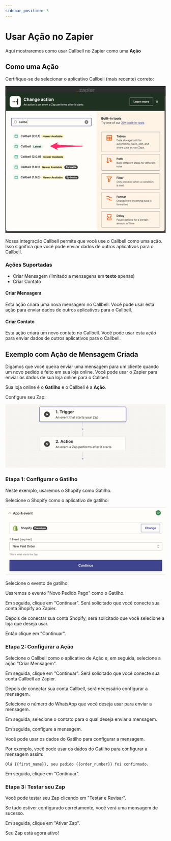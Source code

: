 ```yaml
---
sidebar_position: 3
---
```


# Usar Ação no Zapier

Aqui mostraremos como usar Callbell no Zapier como uma **Ação**

## Como uma Ação

Certifique-se de selecionar o aplicativo Callbell (mais recente) correto:

![Integração Callbell](../assets/select-action.png)

Nossa integração Callbell permite que você use o Callbell como uma ação. Isso significa que você pode enviar dados de outros aplicativos para o Callbell.

### Ações Suportadas

- Criar Mensagem (limitado a mensagens em **texto** apenas)
- Criar Contato

#### Criar Mensagem

Esta ação criará uma nova mensagem no Callbell.
Você pode usar esta ação para enviar dados de outros aplicativos para o Callbell.

#### Criar Contato

Esta ação criará um novo contato no Callbell.
Você pode usar esta ação para enviar dados de outros aplicativos para o Callbell.

## Exemplo com Ação de Mensagem Criada

Digamos que você queira enviar uma mensagem para um cliente quando um novo pedido é feito em sua loja online. Você pode usar o Zapier para enviar os dados de sua loja online para o Callbell.

Sua loja online é o **Gatilho** e o Callbell é a **Ação**.

Configure seu Zap:

![Gatilho e Ação no Zapier](../assets/trigger+action.png)

### Etapa 1: Configurar o Gatilho

Neste exemplo, usaremos o Shopify como Gatilho.

Selecione o Shopify como o aplicativo de gatilho:

![Gatilho Shopify](../assets/select-shopify.png)

Selecione o evento de gatilho:

Usaremos o evento "Novo Pedido Pago" como o Gatilho.

Em seguida, clique em "Continuar". Será solicitado que você conecte sua conta Shopify ao Zapier.

Depois de conectar sua conta Shopify, será solicitado que você selecione a loja que deseja usar.

Então clique em "Continuar".

### Etapa 2: Configurar a Ação

Selecione o Callbell como o aplicativo de Ação e, em seguida, selecione a ação "Criar Mensagem".

Em seguida, clique em "Continuar". Será solicitado que você conecte sua conta Callbell ao Zapier.

Depois de conectar sua conta Callbell, será necessário configurar a mensagem.

Selecione o número do WhatsApp que você deseja usar para enviar a mensagem.

Em seguida, selecione o contato para o qual deseja enviar a mensagem.

Em seguida, configure a mensagem.

Você pode usar os dados do Gatilho para configurar a mensagem.

Por exemplo, você pode usar os dados do Gatilho para configurar a mensagem assim:

```
Olá {{first_name}}, seu pedido {{order_number}} foi confirmado.
```

Em seguida, clique em "Continuar".

### Etapa 3: Testar seu Zap

Você pode testar seu Zap clicando em "Testar e Revisar".

Se tudo estiver configurado corretamente, você verá uma mensagem de sucesso.

Em seguida, clique em "Ativar Zap".

Seu Zap está agora ativo!